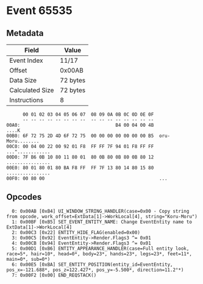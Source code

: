 # Event 65535

## Metadata

| Field           | Value    |
|-----------------|----------|
| Event Index     | 11/17    |
| Offset          | 0x00AB   |
| Data Size       | 72 bytes |
| Calculated Size | 72 bytes |
| Instructions    | 8        |

```
      00 01 02 03 04 05 06 07  08 09 0A 0B 0C 0D 0E 0F
      -- -- -- -- -- -- -- --  -- -- -- -- -- -- -- --
00A0:                                   B4 00 04 00 4B             ....K
00B0: 6F 72 75 2D 4D 6F 72 75  00 00 00 00 00 00 00 B5  oru-Moru........
00C0: 00 04 00 22 00 92 01 F8  FF FF 7F 94 01 F8 FF FF  ..."............
00D0: 7F B6 0B 10 80 11 80 01  80 0B 80 0B 80 0B 80 12  ................
00E0: 80 01 80 01 80 BA F8 FF  FF 7F 13 80 14 80 15 80  ................
00F0: 00 80 00                                          ...             
```

## Opcodes

```
  0: 0x00AB [0xB4] UI_WINDOW_STRING_HANDLER(case=0x00 - Copy string from opcode, work_offset=ExtData[1]->WorkLocal[4], string="Koru-Moru")
  1: 0x00BF [0xB5] SET_EVENT_ENTITY_NAME: Change EventEntity name to ExtData[1]->WorkLocal[4]
  2: 0x00C3 [0x22] ENTITY_HIDE_FLAG(enabled=0x00)
  3: 0x00C5 [0x92] EventEntity->Render.Flags3 ^= 0x01
  4: 0x00CB [0x94] EventEntity->Render.Flags3 ^= 0x01
  5: 0x00D1 [0xB6] ENTITY_APPEARANCE_HANDLER(case=Full entity look, race=5*, hair=10*, head=0*, body=23*, hands=23*, legs=23*, feet=11*, main=0*, sub=0*)
  6: 0x00E5 [0xBA] SET_ENTITY_POSITION(entity_id=EventEntity, pos_x=-121.688*, pos_z=122.427*, pos_y=-5.500*, direction=11.2°*)
  7: 0x00F2 [0x00] END_REQSTACK()
```

